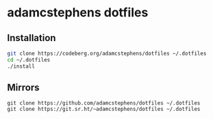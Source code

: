 # adamcstephens dotfiles

## Installation

```sh
git clone https://codeberg.org/adamcstephens/dotfiles ~/.dotfiles
cd ~/.dotfiles
./install
```

## Mirrors

```
git clone https://github.com/adamcstephens/dotfiles ~/.dotfiles
git clone https://git.sr.ht/~adamcstephens/dotfiles ~/.dotfiles
```
